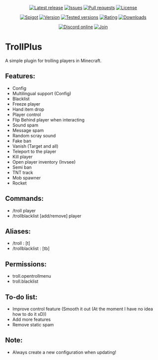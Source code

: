 <div align="center">

[![Latest release](https://img.shields.io/github/v/release/Gaming12846/TrollPlus?include_prereleases&label=Latest%20release&color=success)](https://github.com/Gaming12846/TrollPlus/releases/latest)
[![Issues](https://img.shields.io/github/issues/Gaming12846/TrollPlus?label=Issues)](https://github.com/Gaming12846/TrollPlus/issues)
[![Pull requests](https://img.shields.io/github/issues-pr/Gaming12846/TrollPlus?label=Pull%20requests)](https://github.com/Gaming12846/TrollPlus/pulls)
[![License](https://img.shields.io/github/license/Gaming12846/TrollPlus?label=License)](https://github.com/Gaming12846/TrollPlus/blob/master/LICENSE)

[![Spigot](https://img.shields.io/badge/Spigot-orange)](https://www.spigotmc.org/resources/81193/)
[![Version](https://img.shields.io/spiget/version/81193?label=Version&color=orange)](https://www.spigotmc.org/resources/81193/)
[![Tested versions](https://img.shields.io/spiget/tested-versions/81193?label=Tested%20versions&color=orange)](https://www.spigotmc.org/resources/81193/)
[![Rating](https://img.shields.io/spiget/rating/81193?label=Rating&color=orange)](https://www.spigotmc.org/resources/81193/reviews)
[![Downloads](https://img.shields.io/spiget/downloads/81193?label=Downloads&color=orange)](https://www.spigotmc.org/resources/81193/)

[![Discord online](https://img.shields.io/discord/860788206106574848?label=Online&logo=discord&color=blue)](https://discord.com/invite/XvK2UMfGEJ)
[![Join](https://img.shields.io/badge/Join-blue)](https://discord.com/invite/XvK2UMfGEJ)

</div>

# TrollPlus

A simple plugin for trolling players in Minecraft.

## Features:
- Config
- Multilingual support (Config)
- Blacklist
- Freeze player
- Hand item drop
- Player control
- Flip Behind player when interacting
- Sound spam
- Message spam
- Random scray sound
- Fake ban
- Vanish (Target and all)
- Teleport to the player
- Kill player
- Open player inventory (Invsee)
- Semi ban
- TNT track
- Mob spawner
- Rocket

## Commands:
- /troll player
- /trollblacklist [add/remove] player

## Aliases:
- /troll : [t]
- /trollblacklist : [tb]

## Permissions:
- troll.opentrollmenu
- troll.blacklist

## To-do list:
- Improve control feature (Smooth it out (At the moment I have no idea how to do it xD))
- Add more features
- Remove static spam

## Note:
- Always create a new configuration when updating!